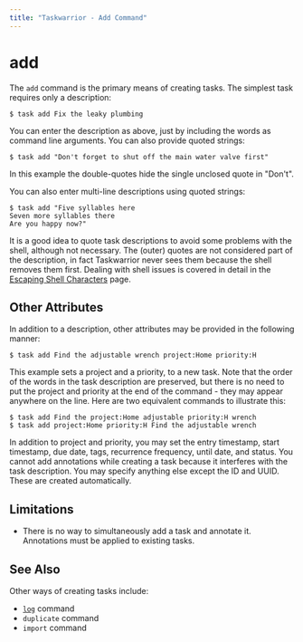 ```yaml
---
title: "Taskwarrior - Add Command"
---
```


# add

The `add` command is the primary means of creating tasks.
The simplest task requires only a description:

```
$ task add Fix the leaky plumbing
```

You can enter the description as above, just by including the words as command line arguments.
You can also provide quoted strings:

```
$ task add "Don't forget to shut off the main water valve first"
```

In this example the double-quotes hide the single unclosed quote in "Don't".

You can also enter multi-line descriptions using quoted strings:

```
$ task add "Five syllables here
Seven more syllables there
Are you happy now?"
```

It is a good idea to quote task descriptions to avoid some problems with the shell, although not necessary.
The (outer) quotes are not considered part of the description, in fact Taskwarrior never sees them because the shell removes them first.
Dealing with shell issues is covered in detail in the [Escaping Shell Characters](#) page.

## Other Attributes

In addition to a description, other attributes may be provided in the following manner:

```
$ task add Find the adjustable wrench project:Home priority:H
```

This example sets a project and a priority, to a new task.
Note that the order of the words in the task description are preserved, but there is no need to put the project and priority at the end of the command - they may appear anywhere on the line.
Here are two equivalent commands to illustrate this:

```
$ task add Find the project:Home adjustable priority:H wrench
$ task add project:Home priority:H Find the adjustable wrench
```

In addition to project and priority, you may set the entry timestamp, start timestamp, due date, tags, recurrence frequency, until date, and status.
You cannot add annotations while creating a task because it interferes with the task description.
You may specify anything else except the ID and UUID.
These are created automatically.

## Limitations

- There is no way to simultaneously add a task and annotate it.
  Annotations must be applied to existing tasks.

## See Also

Other ways of creating tasks include:

- [`log`](/docs/commands/log) command
- `duplicate` command
- `import` command
